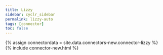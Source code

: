 ```yaml
---
title: Lizzy
sidebar: cyclr_sidebar
permalink: lizzy-auto
tags: [connector]
toc: false
---
```

{% assign connectordata = site.data.connectors-new.connector-lizzy %}
{% include connector-new.html %}	